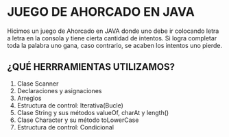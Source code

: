 # JUEGO DE AHORCADO EN JAVA
Hicimos un juego de Ahorcado en JAVA donde uno debe ir colocando letra a letra en la consola y tiene cierta cantidad de intentos. Si logra completar toda la palabra uno gana, caso contrario, se acaben los intentos uno pierde.

## ¿QUÉ HERRRAMIENTAS UTILIZAMOS?

1. Clase Scanner
2. Declaraciones y asignaciones
3. Arreglos
4. Estructura de control: Iterativa(Bucle)
5. Clase String y sus métodos valueOf, charAt y length()
6. Clase Character y su método toLowerCase
7. Estructura de control: Condicional